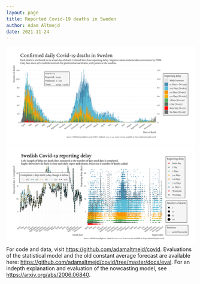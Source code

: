 ```yaml
---
layout: page
title: Reported Covid-19 deaths in Sweden
author: Adam Altmejd
date: 2021-11-24
---
```


![Graph of Swedish Covid-19 deaths with reporting delay.](deaths_lag_sweden_2021-11-24.png "Swedish Covid-19 deaths.")
![Graph of Swedish Covid-19 reporting delay in daily deaths.](lag_trend_sweden_2021-11-24.png "Trend in Swedish Covid-19 mortality reporting delay.")
For code and data, visit <https://github.com/adamaltmejd/covid>.
Evaluations of the statistical model and the old constant average forecast are available here: <https://github.com/adamaltmejd/covid/tree/master/docs/eval>.
For an indepth explanation and evaluation of the nowcasting model, see <https://arxiv.org/abs/2006.06840>.
